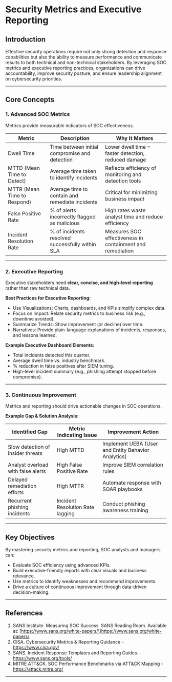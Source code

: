 # Security Metrics and Executive Reporting  

## Introduction  
Effective security operations require not only strong detection and response capabilities but also the ability to measure performance and communicate results to both technical and non-technical stakeholders. By leveraging SOC metrics and executive reporting practices, organizations can drive accountability, improve security posture, and ensure leadership alignment on cybersecurity priorities.  

---

## Core Concepts  

### 1. Advanced SOC Metrics  
Metrics provide measurable indicators of SOC effectiveness.  
 
| Metric                          | Description                                     | Why It Matters                                            |
|---------------------------------|-------------------------------------------------|-----------------------------------------------------------|
| Dwell Time                      | Time between initial compromise and detection   | Lower dwell time = faster detection, reduced damage       |
| MTTD (Mean Time to Detect)      | Average time taken to identify incidents        | Reflects efficiency of monitoring and detection tools     |
| MTTR (Mean Time to Respond)     | Average time to contain and remediate incidents | Critical for minimizing business impact                   |
| False Positive Rate             | % of alerts incorrectly flagged as malicious    | High rates waste analyst time and reduce efficiency       |
| Incident Resolution Rate        | % of incidents resolved successfully within SLA | Measures SOC effectiveness in containment and remediation |

---

### 2. Executive Reporting  
Executive stakeholders need **clear, concise, and high-level reporting** rather than raw technical data.  

**Best Practices for Executive Reporting:**  
- Use Visualizations: Charts, dashboards, and KPIs simplify complex data.  
- Focus on Impact: Relate security metrics to business risk (e.g., downtime avoided).  
- Summarize Trends: Show improvement (or decline) over time.  
- Narratives: Provide plain-language explanations of incidents, responses, and lessons learned.  

**Example Executive Dashboard Elements:**  
- Total incidents detected this quarter.  
- Average dwell time vs. industry benchmark.  
- % reduction in false positives after SIEM tuning.  
- High-level incident summary (e.g., phishing attempt stopped before compromise).  

---

### 3. Continuous Improvement  
Metrics and reporting should drive actionable changes in SOC operations.  

**Example Gap & Solution Analysis:**  

| Identified Gap                     | Metric Indicating Issue          | Improvement Action                                  |
|------------------------------------|----------------------------------|-----------------------------------------------------|
| Slow detection of insider threats  | High MTTD                        | Implement UEBA (User and Entity Behavior Analytics) |
| Analyst overload with false alerts | High False Positive Rate         | Improve SIEM correlation rules                      |
| Delayed remediation efforts        | High MTTR                        | Automate response with SOAR playbooks               |
| Recurrent phishing incidents       | Incident Resolution Rate lagging | Conduct phishing awareness training                 |

---

## Key Objectives  
By mastering security metrics and reporting, SOC analysts and managers can:  
- Evaluate SOC efficiency using advanced KPIs.  
- Build executive-friendly reports with clear visuals and business relevance.  
- Use metrics to identify weaknesses and recommend improvements.  
- Drive a culture of continuous improvement through data-driven decision-making.  

---

## References  
1. SANS Institute. Measuring SOC Success. SANS Reading Room. Available at: [https://www.sans.org/white-papers/](https://www.sans.org/white-papers/
2. CISA. Cybersecurity Metrics & Reporting Guidance - https://www.cisa.gov/
3. SANS. Incident Response Templates and Reporting Guides. - https://www.sans.org/tools/
4. MITRE ATT&CK. SOC Performance Benchmarks via ATT&CK Mapping - https://attack.mitre.org/

---

